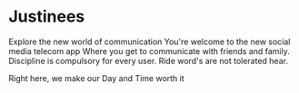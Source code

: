 # Justinees
Explore the new world of communication
You're welcome to the new social media telecom app 
Where you get to communicate with friends and family.
Discipline is compulsory for every user.
Ride word's are not tolerated hear.

Right here, we make our Day and Time worth it
